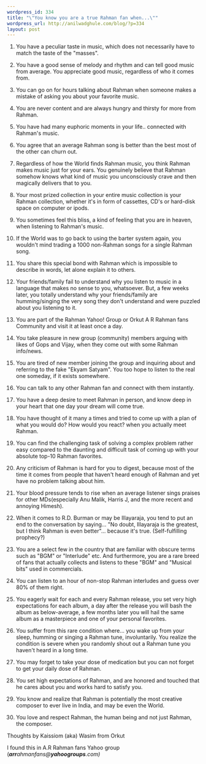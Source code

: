 ```yaml
--- 
wordpress_id: 334
title: "\"You know you are a true Rahman fan when...\""
wordpress_url: http://anilwadghule.com/blog/?p=334
layout: post
---
```

1. You have a peculiar taste in music, which does not
necessarily have to match the taste of the "masses".

2. You have a good sense of melody and rhythm and can tell good
music from average. You appreciate good music, regardless of who it
comes from.

3. You can go on for hours talking about Rahman when someone
makes a mistake of asking you about your favorite music.

4. You are never content and are always hungry and thirsty for
more from Rahman.

5. You have had many euphoric moments in your life.. connected
with Rahman's music.

6. You agree that an average Rahman song is better than the best
most of the other can churn out.

7. Regardless of how the World finds Rahman music, you think
Rahman makes music just for your ears. You genuinely believe that
Rahman somehow knows what kind of music you unconsciously crave and
then magically delivers that to you.

8. Your most prized collection in your entire music collection
is your Rahman collection, whether it's in form of cassettes, CD's or
hard-disk space on computer or ipods.

9. You sometimes feel this bliss, a kind of feeling that you are
in heaven, when listening to Rahman's music.

10. If the World was to go back to using the barter system again,
you wouldn't mind trading a 1000 non-Rahman songs for a single Rahman
song.

11. You share this special bond with Rahman which is impossible
to describe in words, let alone explain it to others.

12. Your friends/family fail to understand why you listen to
music in a language that makes no sense to you, whatsoever. But, a
few weeks later, you totally understand why your friends/family are
humming/singing the very song they don't understand and were puzzled
about you listening to it.

13. You are part of the Rahman Yahoo! Group or Orkut A R Rahman fans
Community and visit it at least
once a day.

14. You take pleasure in new group (community) members arguing with
likes of
Gops and Vijay, when they come out with some Rahman info/news.

15. You are tired of new member joining the group and inquiring
about and referring to the fake "Ekyam Satyam". You too hope to
listen to the real one someday, if it exists somewhere.

16. You can talk to any other Rahman fan and connect with them
instantly.

17. You have a deep desire to meet Rahman in person, and know
deep in your heart that one day your dream will come true.

18. You have thought of it many a times and tried to come up with
a plan of what you would do? How would you react? when you actually
meet Rahman.

19. You can find the challenging task of solving a complex
problem rather easy compared to the daunting and difficult task of
coming up with your absolute top-10 Rahman favorites.

20. Any criticism of Rahman is hard for you to digest, because
most of the time it comes from people that haven't heard enough of
Rahman and yet have no problem talking about him.

21. Your blood pressure tends to rise when an average listener
sings praises for other MDs(especially Anu Malik, Harris J, and the
more recent and annoying Himesh).

22. When it comes to R.D. Burman or may be Illayaraja, you tend
to put an end to the conversation by saying... "No doubt, Illayaraja
is the greatest, but I think Rahman is even better"... because it's
true. (Self-fulfilling prophecy?)

23. You are a select few in the country that are familiar with
obscure terms such as "BGM" or "Interlude" etc. And furthermore, you
are a rare breed of fans that actually collects and listens to
these "BGM" and "Musical bits" used in commercials.

24. You can listen to an hour of non-stop Rahman interludes and
guess over 80% of them right.

25. You eagerly wait for each and every Rahman release, you set
very high expectations for each album, a day after the release you
will bash the album as below-average, a few months later you will
hail the same album as a masterpiece and one of your personal
favorites.

26. You suffer from this rare condition where... you wake up from
your sleep, humming or singing a Rahman tune, involuntarily. You
realize the condition is severe when you randomly shout out a Rahman
tune you haven't heard in a long time.

27. You may forget to take your dose of medication but you can
not forget to get your daily dose of Rahman.

28. You set high expectations of Rahman, and are honored and
touched that he cares about you and works hard to satisfy you.

29. You know and realize that Rahman is potentially the most
creative composer to ever live in India, and may be even the World.

30. You love and respect Rahman, the human being and not just
Rahman, the composer.

Thoughts by Kaissiom (aka) Wasim from Orkut

I found this in A.R Rahman fans Yahoo group (<cite><strong>arr</strong>ahmanfans@<strong>yahoogroups</strong>.com)</cite>
